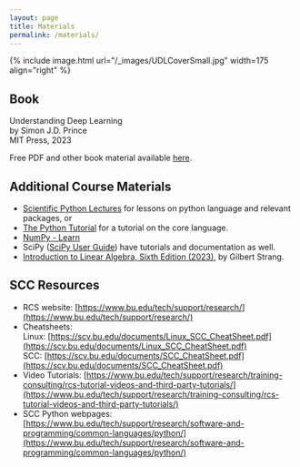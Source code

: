 ```yaml
---
layout: page
title: Materials
permalink: /materials/
---
```


{% include image.html url="/_images/UDLCoverSmall.jpg" width=175 align="right" %}

## Book

Understanding Deep Learning<br>
by Simon J.D. Prince<br>
MIT Press, 2023

Free PDF and other book material available [here](https://udlbook.github.io/udlbook/).

## Additional Course Materials

* [Scientific Python Lectures](https://lectures.scientific-python.org/index.html) for lessons on python language and relevant packages, or 
* [The Python Tutorial](https://docs.python.org/3/tutorial/index.html) for a tutorial on the core language. 
* [NumPy - Learn](https://numpy.org/learn/)  
* SciPy ([SciPy User Guide](https://docs.scipy.org/doc/scipy/tutorial/index.html#user-guide)) have tutorials and documentation  as well.
* [Introduction to Linear Algebra, Sixth Edition (2023)](https://math.mit.edu/~gs/linearalgebra/ila6/indexila6.html), by Gilbert Strang.

## SCC Resources
- RCS website: [https://www.bu.edu/tech/support/research/](https://www.bu.edu/tech/support/research/)
- Cheatsheets:    
    Linux: [https://scv.bu.edu/documents/Linux_SCC_CheatSheet.pdf](https://scv.bu.edu/documents/Linux_SCC_CheatSheet.pdf)    
    SCC: [https://scv.bu.edu/documents/SCC_CheatSheet.pdf](https://scv.bu.edu/documents/SCC_CheatSheet.pdf)
- Video Tutorials: [https://www.bu.edu/tech/support/research/training-consulting/rcs-tutorial-videos-and-third-party-tutorials/](https://www.bu.edu/tech/support/research/training-consulting/rcs-tutorial-videos-and-third-party-tutorials/)
- SCC Python webpages: [https://www.bu.edu/tech/support/research/software-and-programming/common-languages/python/](https://www.bu.edu/tech/support/research/software-and-programming/common-languages/python/)
